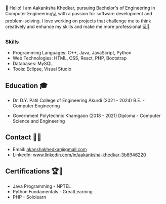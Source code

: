 
<!--
**aakanksha7719/aakanksha7719** is a ✨ _special_ ✨ repository because its `README.md` (this file) appears on your GitHub profile.

Here are some ideas to get you started:

- 🔭 I’m currently working on ...
- 🌱 I’m currently learning ...
- 👯 I’m looking to collaborate on ...
- 🤔 I’m looking for help with ...
- 💬 Ask me about ...
- 📫 How to reach me: ...
- 😄 Pronouns: ...
- ⚡ Fun fact: ...
-->



👋 Hello! I am Aakanksha Khedkar, pursuing Bachelor's of Engineering in Computer Engineering💻 with a passion for software development and problem-solving. I love working on projects that challenge me to think creatively and enhance my skills and make me more professional.💻🚀

### Skills
- Programming Languages: C++, Java, JavaScript, Python
- Web Technologies: HTML, CSS, React, PHP, Bootstrap 
- Databases: MySQL
- Tools: Eclipse, Visual Studio 

## Education 🎓
- Dr. D.Y. Patil College of Engineering Akurdi (2021 - 2024)
  B.E. - Computer Engineering

- Government Polytechnic Khamgaon (2018 - 2021)
  Diploma - Computer Science and Engineering

## Contact 📧🤝
- Email: akanshakhedkar@gmail.com
- LinkedIn: www.linkedin.com/in/aakanksha-khedkar-3b8946220

## Certifications 🏆📜
- Java Programming - NPTEL
- Python Fundamentals - GreatLearning 
- PHP - Sololearn 



